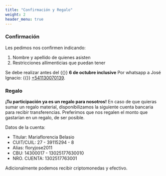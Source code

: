```yaml
---
title: "Confirmación y Regalo"
weight: 2
header_menu: true
---
```


### Confirmación
Les pedimos nos confirmen indicando:
1. Nombre y apellido de quienes asisten
2. Restricciones allimenticias que puedan tener

Se debe realizar antes del {{<icon class="fa fa-calendar">}} **6 de octubre inclusive** Por whatsapp a José Ignacio: {{<icon class="fa fa-whatsapp">}}&nbsp;[+541130070139](tel:+541130070139).

### Regalo
**¡Tu participación ya es un regalo para nosotros!** En caso de que quieras sumar un regalo material, disponibilizamos la siguiente cuenta bancaria para recibir transferencias. Preferimos que nos regalen el monto que gastarían en un regalo, de ser posible.

Datos de la cuenta:
- Titular: Mariaflorencia Belasio
- CUIT/CUIL: 27 - 39115294 - 8
- Alias: floryjose2011
- CBU: 14300017 - 13025177630010
- NRO. CUENTA: 1302517763001

Adicionalmente podemos recibir criptomonedas y efectivo.